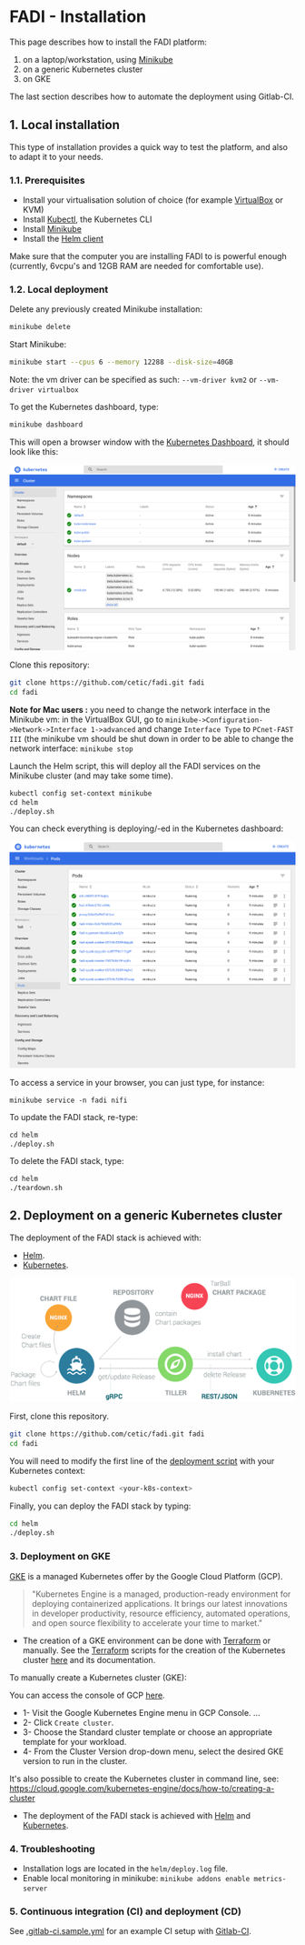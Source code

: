 FADI - Installation
=======

This page describes how to install the FADI platform:

1. on a laptop/workstation, using [Minikube](https://github.com/kubernetes/minikube)
2. on a generic Kubernetes cluster
3. on GKE 

The last section describes how to automate the deployment using Gitlab-CI.

## 1. Local installation

This type of installation provides a quick way to test the platform, and also to adapt it to your needs.

### 1.1. Prerequisites

* Install your virtualisation solution of choice (for example [VirtualBox](https://www.virtualbox.org/wiki/Downloads) or KVM)
* Install [Kubectl](https://kubernetes.io/docs/tasks/tools/install-kubectl/), the Kubernetes CLI
* Install [Minikube](https://github.com/kubernetes/minikube/releases)
* Install the [Helm client](https://helm.sh/docs/using_helm/#installing-helm)

Make sure that the computer you are installing FADI to is powerful enough (currently, 6vcpu's and 12GB RAM are needed for comfortable use).

### 1.2. Local deployment

Delete any previously created Minikube installation:

```bash
minikube delete
```

Start Minikube:

```bash
minikube start --cpus 6 --memory 12288 --disk-size=40GB
```

Note: the vm driver can be specified as such: `--vm-driver kvm2` or `--vm-driver virtualbox`

To get the Kubernetes dashboard, type:

```bash
minikube dashboard
```

This will open a browser window with the [Kubernetes Dashboard]( http://127.0.0.1:40053/api/v1/namespaces/kube-system/services/http:kubernetes-dashboard:/proxy/), it should look like this:

![Minikube initial dashboard](doc/tutorials/minikube_dashboard.png)

Clone this repository:

```bash
git clone https://github.com/cetic/fadi.git fadi
cd fadi
```

**Note for Mac users :** you need to change the network interface in the Minikube vm: in the VirtualBox GUI, go to `minikube->Configuration->Network->Interface 1->advanced` and change `Interface Type` to `PCnet-FAST III` (the minikube vm should be shut down in order to be able to change the network interface: `minikube stop`

Launch the Helm script, this will deploy all the FADI services on the Minikube cluster (and may take some time).

```
kubectl config set-context minikube
cd helm
./deploy.sh
```

You can check everything is deploying/-ed in the Kubernetes dashboard:

![Kubernetes FADI dashboard](doc/tutorials/minikube_fadi_dashboard.png)


To access a service in your browser, you can just type, for instance:

```
minikube service -n fadi nifi
```

To update the FADI stack, re-type:

```
cd helm
./deploy.sh
```

To delete the FADI stack, type:

```
cd helm
./teardown.sh
```

## 2. Deployment on a generic Kubernetes cluster

The deployment of the FADI stack is achieved with:

* [Helm](https://helm.sh/).
* [Kubernetes](https://kubernetes.io/).

![](doc/architecture/helm-architecture.png)

First, clone this repository.

```bash
git clone https://github.com/cetic/fadi.git fadi
cd fadi
```

You will need to modify the first line of the [deployment script](/helm/deploy.sh) with your Kubernetes context:

```bash
kubectl config set-context <your-k8s-context>
```

Finally, you can deploy the FADI stack by typing:

```bash
cd helm
./deploy.sh
```

### 3. Deployment on GKE

[GKE](https://cloud.google.com/kubernetes-engine/) is a managed Kubernetes offer by the Google Cloud Platform (GCP).

> "Kubernetes Engine is a managed, production-ready environment for deploying containerized applications. It brings our latest innovations in developer productivity, resource efficiency, automated operations, and open source flexibility to accelerate your time to market."

* The creation of a GKE environment can be done with [Terraform](https://www.terraform.io/) or manually. 
See the [Terraform](https://www.terraform.io/) scripts for the creation of the Kubernetes cluster [here](/terraform) and its documentation.

To manually create a Kubernetes cluster (GKE):

You can access the console of GCP [here](https://console.cloud.google.com).

* 1- Visit the Google Kubernetes Engine menu in GCP Console. ...
* 2- Click `Create cluster`.
* 3- Choose the Standard cluster template or choose an appropriate template for your workload.
* 4- From the Cluster Version drop-down menu, select the desired GKE version to run in the cluster.

It's also possible to create the Kubernetes cluster in command line, see: https://cloud.google.com/kubernetes-engine/docs/how-to/creating-a-cluster

* The deployment of the FADI stack is achieved with [Helm](https://helm.sh/) and [Kubernetes](https://kubernetes.io/).

### 4. Troubleshooting

* Installation logs are located in the `helm/deploy.log` file.
* Enable local monitoring in minikube: `minikube addons enable metrics-server`

### 5. Continuous integration (CI) and deployment (CD)

See [.gitlab-ci.sample.yml](.gitlab-ci.sample.yml) for an example CI setup with [Gitlab-CI](https://about.gitlab.com/product/continuous-integration/).
